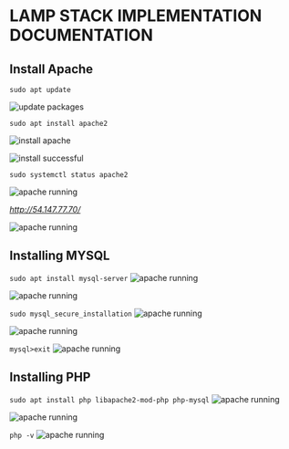 # LAMP STACK IMPLEMENTATION DOCUMENTATION
## **Install Apache**

`sudo apt update`

![update packages](./images/update%20packages%20.PNG)


`sudo apt install apache2`

![install apache](./images/install%20apache2.PNG)

![install successful](./images/install%20successful.PNG)

`sudo systemctl status apache2`

![apache running](./images/apache%20running%20confirmed.PNG)

*http://54.147.77.70/*

![apache running](./images/Apache%20web%20server%20over%20the%20internet.PNG)


## **Installing MYSQL**

`sudo apt install mysql-server`
![apache running](./images/SQL%20installation.PNG)

![apache running](./images/SQL%20installation%20successful.PNG)


`sudo mysql_secure_installation`
![apache running](./images/security%20script.PNG)

![apache running](./images/sql%20password%20validation.PNG)

`mysql>exit`
![apache running](./images/sql%20exit.PNG)


## **Installing PHP**

`sudo apt install php libapache2-mod-php php-mysql`
![apache running](./images/php%20installation.PNG)

![apache running](./images/php%20installation%20successful.PNG)

`php -v`
![apache running](./images/php%20version.PNG)
